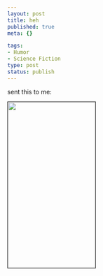 ```yaml
--- 
layout: post
title: heh
published: true
meta: {}

tags: 
- Humor
- Science Fiction
type: post
status: publish
---
```

sent this to me:

<img width="200" height="380" border="1" src="http://www.zhangzhung.net/lj/sleepytime-cthulhu.jpg" />

